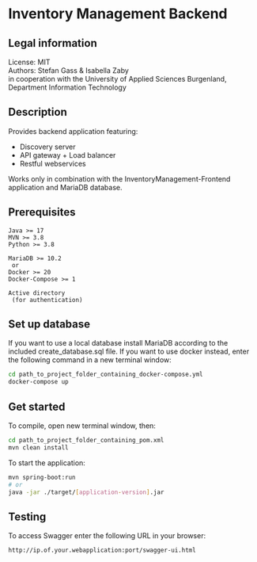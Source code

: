 # Inventory Management Backend

## Legal information
License: MIT\
Authors: Stefan Gass & Isabella Zaby\
in cooperation with the University of Applied Sciences Burgenland, Department Information Technology

## Description
Provides backend application featuring:
+ Discovery server
+ API gateway + Load balancer
+ Restful webservices

Works only in combination with the InventoryManagement-Frontend application and MariaDB database.

## Prerequisites
    Java >= 17
    MVN >= 3.8
    Python >= 3.8

    MariaDB >= 10.2
     or
    Docker >= 20
    Docker-Compose >= 1

    Active directory
     (for authentication)

## Set up database
If you want to use a local database install MariaDB according to the included create_database.sql file. If you want to use docker instead, enter the following command in a new terminal window:
```bash
cd path_to_project_folder_containing_docker-compose.yml
docker-compose up
```

## Get started
To compile, open new terminal window, then:
```bash
cd path_to_project_folder_containing_pom.xml
mvn clean install
```
To start the application:
```bash
mvn spring-boot:run
# or
java -jar ./target/[application-version].jar
```

## Testing
To access Swagger enter the following URL in your browser:
```
http://ip.of.your.webapplication:port/swagger-ui.html
```
